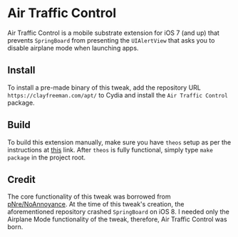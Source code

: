 Air Traffic Control
===================

Air Traffic Control is a mobile substrate extension for iOS 7 (and up) that
prevents `SpringBoard` from presenting the `UIAlertView` that asks you to
disable airplane mode when launching apps.

## Install
To install a pre-made binary of this tweak, add the repository URL
`https://clayfreeman.com/apt/` to Cydia and install the `Air Traffic Control`
package.

## Build
To build this extension manually, make sure you have `theos` setup as per the
instructions at [this](http://iphonedevwiki.net/index.php/Theos/Setup) link.
After `theos` is fully functional, simply type `make package` in the project
root.

## Credit
The core functionality of this tweak was borrowed from
[pNre/NoAnnoyance](http://dpr.clayfreeman.com/1bitM).  At the time of this
tweak's creation, the aforementioned repository crashed `SpringBoard` on iOS 8.
I needed only the Airplane Mode functionality of the tweak, therefore, Air
Traffic Control was born.
